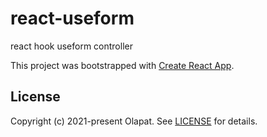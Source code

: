 # react-useform
react hook useform controller

This project was bootstrapped with [Create React App](https://github.com/facebook/create-react-app).

## License

Copyright (c) 2021-present Olapat. See [LICENSE](./LICENSE.md) for details.
